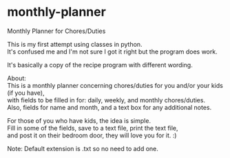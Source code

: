 # monthly-planner
Monthly Planner for Chores/Duties

This is my first attempt using classes in python.  
It's confused me and I'm not sure I got it right but the program does work.

It's basically a copy of the recipe program with different wording.  

About:  
This is a monthly planner concerning chores/duties for you and/or your kids (if you have),  
with fields to be filled in for: daily, weekly, and monthly chores/duties.  
Also, fields for name and month, and a text box for any additional notes.  

For those of you who have kids, the idea is simple.  
Fill in some of the fields, save to a text file, print the text file,  
and post it on their bedroom door, they will love you for it. :)  

Note: Default extension is .txt so no need to add one.






